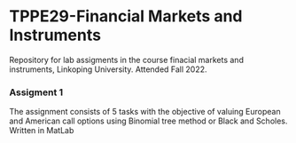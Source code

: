 # TPPE29-Financial Markets and Instruments

Repository for lab assigments in the course finacial markets and instruments, Linkoping University. Attended Fall 2022.

### Assigment 1
The assignment consists of 5 tasks with the objective of valuing European and American call options using Binomial tree method or Black and Scholes. Written in MatLab
